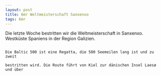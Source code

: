 ```yaml
--- 
layout: post 
title: 6mr Weltmeisterschaft Sanxenxo 
tags: 6mr
--- 
```


Die letzte Woche bestritten wir die Weltmeisterschaft in Sanxenxo.
Westküste Spaniens in der Region Galizien.


                                                                                                                                                                                                                                                                                                                                                                                                                                                                                     Die Baltic 500 ist eine Regatta, die 500 Seemeilen lang ist und zu zweit
                                                                                                                                                                                                                                                                                                                                                                                                                                                                                                                                                                   bestritten wird. Die Route führt von Kiel zur dänischen Insel Laesø und über
